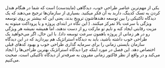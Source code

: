 

یکی از مهم‌ترین عناصر طراحی خوب، دیدگاهی (مایندست) است که شما در هنگام هندل کردن یه تسک کدینگ، داربد به آن  فکر میکنید. بسیاری از سازمان‌ها ترجیح می‌دهند که یک دیدگاه تاکتیکی را بین توسعه دهندهاشون ترویج بدند، یعنی این که بیشتر بر روی توسعه ویژگی با سرعت بالا تمرکز میکنند. ( این نگاه در ابتدای پروژه و یا پروداکت میتونه یه مزیت رقابتی ایجاد کنه و تایم تو مارکت رو از دست ندهند، اما همیشه نمیشه هر ویژگی رو در هر زمانی از پروژه باهمون سرعت توسعه داد). با این حال، اگر می‌خواهید یک طراحی خوب داشته باشید، باید به دیدگاه استراتژیک هم بپردازید که در این دیدگاه سازمان بایستی زمانی را برای سرمایه گذاری طراحی خوب و بهبود کدهای قبلی اختصاص دهد. این فصل در مورد اینکه چرا دیدگاه استراتژیک بهترین طراحی‌ها را ایجاد می‌کند و در واقع از نظر فاکتور زمانی مقرون به صرفه‌تر از دیدگاه تاکتیکی است، صحبت می‌کنیم.